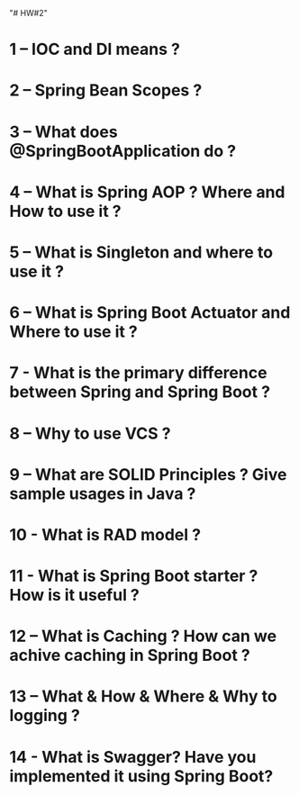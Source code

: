 "# HW#2" 

# 1 – IOC and DI means ?
# 2 – Spring Bean Scopes ?
# 3 – What does @SpringBootApplication do ?
# 4 – What is Spring AOP ? Where and How to use it ?
# 5 – What is Singleton and where to use it ?
# 6 – What is Spring Boot Actuator and Where to use it ?
# 7 - What is the primary difference between Spring and Spring Boot ?
# 8 – Why to use VCS ?
# 9 – What are SOLID Principles ? Give sample usages in Java ?
# 10 - What is RAD model ?
# 11 - What is Spring Boot starter ? How is it useful ?
# 12 – What is Caching ? How can we achive caching in Spring Boot ?
# 13 – What & How & Where & Why to logging ?
# 14 - What is Swagger? Have you implemented it using Spring Boot?

